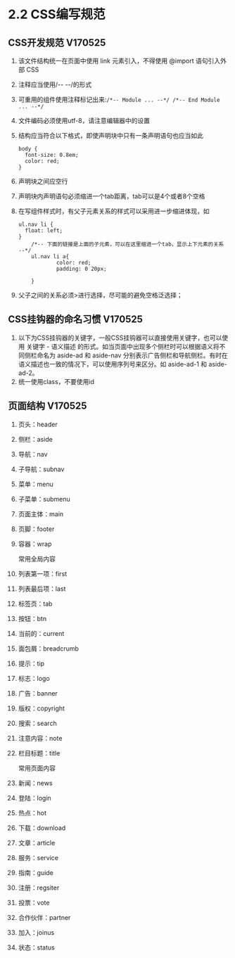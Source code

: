 # 2.2 CSS编写规范

## CSS开发规范 V170525

1. 该文件结构统一在页面中使用 link 元素引入，不得使用 @import 语句引入外部 CSS
2. 注释应当使用/_-- --_/的形式
3. 可重用的组件使用注释标记出来:`/*-- Module ... --*/ /*-- End Module ... --*/`
4. 文件编码必须使用utf-8，请注意编辑器中的设置
5. 结构应当符合以下格式，即使声明块中只有一条声明语句也应当如此

   ```text
   body {
     font-size: 0.8em;
     color: red;
   }
   ```

6. 声明块之间应空行
7. 声明块内声明语句必须缩进一个tab距离，tab可以是4个或者8个空格
8. 在写组件样式时，有父子元素关系的样式可以采用进一步缩进体现，如

   ```text
   ul.nav li {
     float: left;
   }
       /*-- 下面的链接是上面的子元素，可以在这里缩进一个tab，显示上下元素的关系 --*/
       ul.nav li a{
               color: red;
               padding: 0 20px;

       }
   ```

9. 父子之间的关系必须&gt;进行选择，尽可能的避免空格泛选择；

## CSS挂钩器的命名习惯 V170525

1. 以下为CSS挂钩器的关键字，一般CSS挂钩器可以直接使用关键字，也可以使用 关键字 - 语义描述 的形式。如当页面中出现多个侧栏时可以根据语义将不同侧栏命名为 aside-ad 和 aside-nav 分别表示广告侧栏和导航侧栏。有时在语义描述也一致的情况下，可以使用序列号来区分。如 aside-ad-1 和 aside-ad-2。
2. 统一使用class，不要使用id

## 页面结构 V170525

1. 页头：header
2. 侧栏：aside
3. 导航：nav
4. 子导航：subnav
5. 菜单：menu
6. 子菜单：submenu
7. 页面主体：main
8. 页脚：footer
9. 容器：wrap

   常用全局内容

10. 列表第一项：first
11. 列表最后项：last
12. 标签页：tab
13. 按钮：btn
14. 当前的：current
15. 面包屑：breadcrumb
16. 提示：tip
17. 标志：logo
18. 广告：banner
19. 版权：copyright
20. 搜索：search
21. 注意内容：note
22. 栏目标题：title

    常用页面内容

23. 新闻：news
24. 登陆：login
25. 热点：hot
26. 下载：download
27. 文章：article
28. 服务：service
29. 指南：guide
30. 注册：regsiter
31. 投票：vote
32. 合作伙伴：partner
33. 加入：joinus
34. 状态：status

